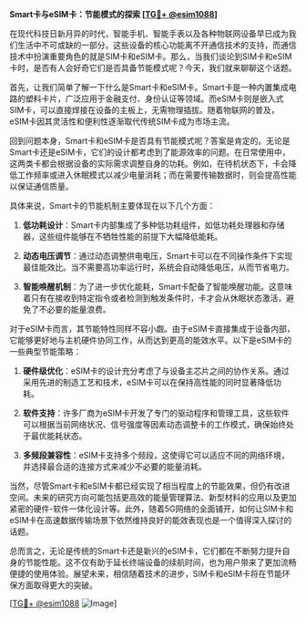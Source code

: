**Smart卡与eSIM卡：节能模式的探索 [[TG💪+ @esim1088](https://t.me/s/esim1088)]**

在现代科技日新月异的时代，智能手机、智能手表以及各种物联网设备早已成为我们生活中不可或缺的一部分。这些设备的核心功能离不开通信技术的支持，而通信技术中扮演重要角色的就是SIM卡和eSIM卡。那么，当我们谈论到SIM卡和eSIM卡时，是否有人会好奇它们是否具备节能模式呢？今天，我们就来聊聊这个话题。

首先，让我们简单了解一下什么是Smart卡和eSIM卡。Smart卡是一种内置集成电路的塑料卡片，广泛应用于金融支付、身份认证等领域。而eSIM卡则是嵌入式SIM卡，可以直接焊接在设备的主板上，无需物理插拔。随着物联网的普及，eSIM卡因其灵活性和便利性逐渐取代传统SIM卡成为市场主流。

回到问题本身，Smart卡和eSIM卡是否具有节能模式呢？答案是肯定的。无论是Smart卡还是eSIM卡，它们的设计都考虑到了能源效率的问题。在日常使用中，这两类卡都会根据设备的实际需求调整自身的功耗。例如，在待机状态下，卡会降低工作频率或进入休眠模式以减少电量消耗；而在需要传输数据时，则会提高性能以保证通信质量。

具体来说，Smart卡的节能机制主要体现在以下几个方面：

1. **低功耗设计**：Smart卡内部集成了多种低功耗组件，如低功耗处理器和存储器，这些组件能够在不牺牲性能的前提下大幅降低能耗。
   
2. **动态电压调节**：通过动态调整供电电压，Smart卡可以在不同操作条件下实现最佳能效比。当不需要高功率运行时，系统会自动降低电压，从而节省电力。

3. **智能唤醒机制**：为了进一步优化能耗，Smart卡配备了智能唤醒功能。这意味着只有在接收到特定指令或者检测到触发条件时，卡才会从休眠状态激活，避免了不必要的能量浪费。

对于eSIM卡而言，其节能特性同样不容小觑。由于eSIM卡直接集成于设备内部，它能够更好地与主机硬件协同工作，从而达到更高的能效水平。以下是eSIM卡的一些典型节能策略：

1. **硬件级优化**：eSIM卡的设计充分考虑了与设备主芯片之间的协作关系。通过采用先进的制造工艺和技术，eSIM卡可以在保持高性能的同时显著降低功耗。

2. **软件支持**：许多厂商为eSIM卡开发了专门的驱动程序和管理工具，这些软件可以根据当前网络状况、信号强度等因素动态调整卡的工作模式，确保始终处于最优能耗状态。

3. **多频段兼容性**：eSIM卡支持多个频段，这使得它可以适应不同的网络环境，并选择最合适的连接方式来减少不必要的能量消耗。

当然，尽管Smart卡和eSIM卡都已经实现了相当程度上的节能效果，但仍有改进空间。未来的研究方向可能包括更高效的能量管理算法、新型材料的应用以及更加紧密的硬件-软件一体化设计等。此外，随着5G网络的全面铺开，如何让SIM卡和eSIM卡在高速数据传输场景下依然维持良好的能效表现也是一个值得深入探讨的话题。

总而言之，无论是传统的Smart卡还是新兴的eSIM卡，它们都在不断努力提升自身的节能性能。这不仅有助于延长终端设备的续航时间，也为用户带来了更加流畅便捷的使用体验。展望未来，相信随着技术的进步，SIM卡和eSIM卡将在节能环保方面取得更大的突破。

[[TG💪+ @esim1088](https://t.me/s/esim1088) ![Image](https://i.postimg.cc/4NQfJmqS/Snipaste-2025-05-13-00-14-12.png)]